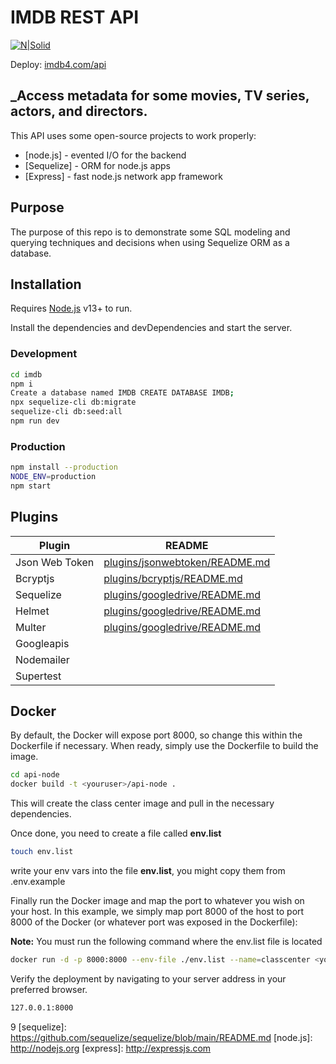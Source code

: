 # IMDB REST API
[![N|Solid](https://upload.wikimedia.org/wikipedia/commons/6/69/IMDB_Logo_2016.svg)](https://imbd-api.herokuapp.com/api-docs/)

Deploy: [imdb4.com/api](https://imbd-api.herokuapp.com/api-docs/) 

## _Access metadata for some movies, TV series, actors, and directors.

This API  uses some open-source projects to work properly:

- [node.js] - evented I/O for the backend
- [Sequelize] - ORM for node.js apps
- [Express] - fast node.js network app framework

## Purpose
The purpose of this repo is to demonstrate some SQL modeling and querying techniques and decisions when using Sequelize ORM as a database.

## Installation

Requires [Node.js](https://nodejs.org/) v13+ to run.

Install the dependencies and devDependencies and start the server.

### Development
```sh
cd imdb
npm i
Create a database named IMDB CREATE DATABASE IMDB;
npx sequelize-cli db:migrate
sequelize-cli db:seed:all
npm run dev
```

### Production
```sh
npm install --production
NODE_ENV=production
npm start
```

## Plugins

| Plugin | README |
| ------ | ------ |
| Json Web Token | [plugins/jsonwebtoken/README.md][PlJw] |
| Bcryptjs | [plugins/bcryptjs/README.md][PlBc] |
| Sequelize | [plugins/googledrive/README.md][PlSq] |
| Helmet | [plugins/googledrive/README.md][PlSq] |
| Multer | [plugins/googledrive/README.md][PlSq] |
| Googleapis | [][PlSq] |
| Nodemailer | [][PlSq] |
| Supertest | [][PlSq] |


## Docker

By default, the Docker will expose port 8000, so change this within the
Dockerfile if necessary. When ready, simply use the Dockerfile to
build the image.

```sh
cd api-node
docker build -t <youruser>/api-node .
```

This will create the class center image and pull in the necessary dependencies.


Once done, you need to create a file called **env.list**

```sh
touch env.list
```

write your env vars into the file **env.list**, you might copy them from .env.example 

Finally run the Docker image and map the port to whatever you wish on
your host. In this example, we simply map port 8000 of the host to
port 8000 of the Docker (or whatever port was exposed in the Dockerfile):

**Note:** You must run the following command where the env.list file is located

```sh
docker run -d -p 8000:8000 --env-file ./env.list --name=classcenter <youruser>/api-node
```

Verify the deployment by navigating to your server address in
your preferred browser.

```sh
127.0.0.1:8000
```

[//]: # (These are reference links used in the body of this note and get stripped out when the markdown processor does its job. There is no need to format nicely because it shouldn't be seen. Thanks SO - http://stackoverflow.com/questions/4823468/store-comments-in-markdown-syntax)
9
   [sequelize]: <https://github.com/sequelize/sequelize/blob/main/README.md>
   [node.js]: <http://nodejs.org>
   [express]: <http://expressjs.com>

   [PlJw]: <https://github.com/auth0/node-jsonwebtoken/blob/master/README.md>
   [PlBc]: <https://github.com/dcodeIO/bcrypt.js/blob/master/README.md>
   [PlSq]: <https://github.com/sequelize/sequelize/blob/main/README.md>

